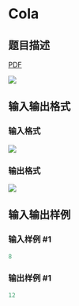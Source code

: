 # Cola

## 题目描述

[problemUrl]: https://uva.onlinejudge.org/index.php?option=com_onlinejudge&Itemid=8&category=23&page=show_problem&problem=2091

[PDF](https://uva.onlinejudge.org/external/111/p11150.pdf)

![](https://cdn.luogu.com.cn/upload/vjudge_pic/UVA11150/c1cb181e1432cffe0c9322f5cdc9ea70e6e43786.png)

## 输入输出格式

### 输入格式

![](https://cdn.luogu.com.cn/upload/vjudge_pic/UVA11150/f1cb92f06fcbd1f17a9d252ee530455d925990c1.png)

### 输出格式

![](https://cdn.luogu.com.cn/upload/vjudge_pic/UVA11150/415f4b6a949eb89d3384b08fcdc0b384a2c5e116.png)

## 输入输出样例

### 输入样例 #1

```cpp
8
```


### 输出样例 #1

```cpp
12
```


